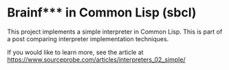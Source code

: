 # Brainf*** in Common Lisp (sbcl)

This project implements a simple interpreter in Common Lisp. This is part of a post
comparing interpreter implementation techniques.

If you would like to learn more, see the article at
https://www.sourceprobe.com/articles/interpreters_02_simple/


